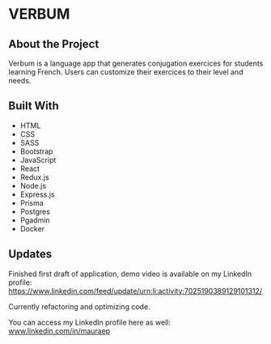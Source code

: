 # VERBUM



## About the Project

Verbum is a language app that generates conjugation exercices for students learning French. Users can customize their exercices to their level and needs.

## Built With
- HTML
- CSS
- SASS
- Bootstrap
- JavaScript
- React
- Redux.js
- Node.js
- Express.js
- Prisma
- Postgres
- Pgadmin
- Docker 

## Updates

Finished first draft of application, demo video is available on my LinkedIn profile: https://www.linkedin.com/feed/update/urn:li:activity:7025190389129101312/

Currently refactoring and optimizing code.

You can access my LinkedIn profile here as well: www.linkedin.com/in/mauraep
